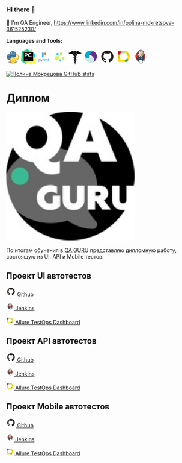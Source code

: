 ### Hi there 👋


 💼 I'm QA Engineer, https://www.linkedin.com/in/polina-mokretsova-361525230/



**Languages and Tools:**

<code><img src="media/python.png" width="35"/></code>
<code><img src="media/pycharm.png" width="40"/></code>
<code><img src="media/pytest.png" width="35"/></code>
<code><img src="media/selene.png" width="40"/></code>
<code><img src="media/requests.png" width="35"/></code>
<code><img src="media/appium.svg" width="40"/></code>
<code><img src="media/github.svg" width="40"/></code>
<code><img src="media/allure.svg" width="40"/></code>
<code><img src="media/jenkins.svg" width="40"/></code>




[![Полина Мокрецова GitHub stats](https://github-readme-stats.vercel.app/api?username=PolinaMokretsova)](https://github.com/PolinaMokretsova/github-readme-stats)
>

# Диплом
<code><img src="media/qaguru.svg"></code>

По итогам обучения в <a href="QA.GURU">QA.GURU</a> представляю дипломную работу, состоящую из UI, API и Mobile тестов.

**Проект UI автотестов**
------------------------
<a href="https://github.com/PolinaMokretsova/demoqa_tests"><img src="media/github.svg" width="25"/> Github</a>

<a href="https://jenkins.autotests.cloud/job/demoqa_tests/"> <img src="media/jenkins.svg" width="20"/> Jenkins</a>

<a href="https://allure.autotests.cloud/"><img src="media/allure.svg" width="20"/> Allure TestOps Dashboard</a>


**Проект API автотестов**
------------------------
<a href="https://github.com/PolinaMokretsova/api_tests"><img src="media/github.svg" width="25"/> Github</a>

<a href="https://jenkins.autotests.cloud/job/api_tests/"><img src="media/jenkins.svg" width="20"/> Jenkins</a>

<a href="https://allure.autotests.cloud/"><img src="media/allure.svg" width="20"/> Allure TestOps Dashboard</a>


**Проект Mobile автотестов**
------------------------
<a href="https://github.com/PolinaMokretsova/browserstack_tests"><img src="media/github.svg" width="25"/> Github</a>

<a href="https://jenkins.autotests.cloud/job/browserstack_tests/"><img src="media/jenkins.svg" width="20"/> Jenkins</a>

<a href="https://allure.autotests.cloud/"><img src="media/allure.svg" width="20"/> Allure TestOps Dashboard</a>

